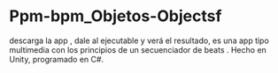 # Ppm-bpm_Objetos-Objectsf

descarga la app , dale al ejecutable y verá el resultado, es una app tipo multimedia con los principios de un secuenciador de beats . Hecho en Unity, programado en C#.
